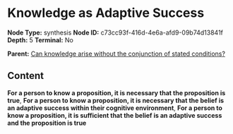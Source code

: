 # Knowledge as Adaptive Success

**Node Type:** synthesis
**Node ID:** c73cc93f-416d-4e6a-afd9-09b74d13841f
**Depth:** 5
**Terminal:** No

**Parent:** [Can knowledge arise without the conjunction of stated conditions?](can-knowledge-arise-without-the-conjunction-of-stated-conditions-antithesis-e6748ed3-9a06-4af0-9da0-b090393a175d.md)

## Content

**For a person to know a proposition, it is necessary that the proposition is true**, **For a person to know a proposition, it is necessary that the belief is an adaptive success within their cognitive environment**, **For a person to know a proposition, it is sufficient that the belief is an adaptive success and the proposition is true**
